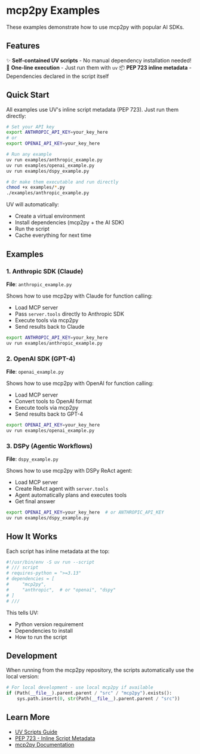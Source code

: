 # mcp2py Examples

These examples demonstrate how to use mcp2py with popular AI SDKs.

## Features

✨ **Self-contained UV scripts** - No manual dependency installation needed!
🚀 **One-line execution** - Just run them with `uv`
📦 **PEP 723 inline metadata** - Dependencies declared in the script itself

## Quick Start

All examples use UV's inline script metadata (PEP 723). Just run them directly:

```bash
# Set your API key
export ANTHROPIC_API_KEY=your_key_here
# or
export OPENAI_API_KEY=your_key_here

# Run any example
uv run examples/anthropic_example.py
uv run examples/openai_example.py
uv run examples/dspy_example.py

# Or make them executable and run directly
chmod +x examples/*.py
./examples/anthropic_example.py
```

UV will automatically:
- Create a virtual environment
- Install dependencies (mcp2py + the AI SDK)
- Run the script
- Cache everything for next time

## Examples

### 1. Anthropic SDK (Claude)

**File**: `anthropic_example.py`

Shows how to use mcp2py with Claude for function calling:
- Load MCP server
- Pass `server.tools` directly to Anthropic SDK
- Execute tools via mcp2py
- Send results back to Claude

```bash
export ANTHROPIC_API_KEY=your_key_here
uv run examples/anthropic_example.py
```

### 2. OpenAI SDK (GPT-4)

**File**: `openai_example.py`

Shows how to use mcp2py with OpenAI for function calling:
- Load MCP server
- Convert tools to OpenAI format
- Execute tools via mcp2py
- Send results back to GPT-4

```bash
export OPENAI_API_KEY=your_key_here
uv run examples/openai_example.py
```

### 3. DSPy (Agentic Workflows)

**File**: `dspy_example.py`

Shows how to use mcp2py with DSPy ReAct agent:
- Load MCP server
- Create ReAct agent with `server.tools`
- Agent automatically plans and executes tools
- Get final answer

```bash
export OPENAI_API_KEY=your_key_here  # or ANTHROPIC_API_KEY
uv run examples/dspy_example.py
```

## How It Works

Each script has inline metadata at the top:

```python
#!/usr/bin/env -S uv run --script
# /// script
# requires-python = ">=3.13"
# dependencies = [
#     "mcp2py",
#     "anthropic",  # or "openai", "dspy"
# ]
# ///
```

This tells UV:
- Python version requirement
- Dependencies to install
- How to run the script

## Development

When running from the mcp2py repository, the scripts automatically use the local version:

```python
# For local development - use local mcp2py if available
if (Path(__file__).parent.parent / "src" / "mcp2py").exists():
    sys.path.insert(0, str(Path(__file__).parent.parent / "src"))
```

## Learn More

- [UV Scripts Guide](https://docs.astral.sh/uv/guides/scripts/)
- [PEP 723 - Inline Script Metadata](https://peps.python.org/pep-0723/)
- [mcp2py Documentation](https://github.com/MaximeRivest/mcp2py)
